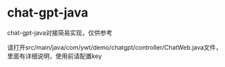 # chat-gpt-java
chat-gpt-java对接简易实现，仅供参考

请打开src/main/java/com/ywt/demo/chatgpt/controller/ChatWeb.java文件，里面有详细说明，使用前请配置key

